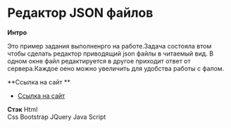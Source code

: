 #  Редактор JSON файлов      

**Интро**

Это пример задания выполненрго на работе.Задача состояла втом чтобы сделать редактор приводящий json файлы в читаемый вид. 
В одном окне файл редактируется в другое приходит ответ от сервера.Каждое оено можно увеличить для удобства работы с фалом.

**Ссылка на сайт **

* [Ссылка на сайт ]()

**Стэк**
Html    
Css
Bootstrap
JQuery
Java Script
